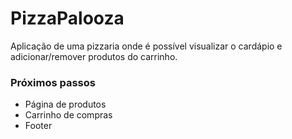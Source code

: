 # PizzaPalooza

Aplicação de uma pizzaria onde é possível visualizar o cardápio e adicionar/remover produtos do carrinho.

### Próximos passos
- Página de produtos
- Carrinho de compras
- Footer
